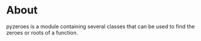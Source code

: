 About
=====
pyzeroes is a module containing several classes that can be used to find the zeroes or roots of a function.
